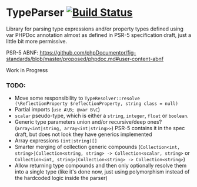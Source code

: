 # TypeParser [![Build Status](https://api.travis-ci.org/vaniocz/TypeParser.svg?branch=master)](https://travis-ci.org/vaniocz/TypeParser)

Library for parsing type expressions and/or property types defined using var PHPDoc annotation almost as defined in PSR-5 specification draft, just a little bit more permissive.

PSR-5 ABNF: https://github.com/phpDocumentor/fig-standards/blob/master/proposed/phpdoc.md#user-content-abnf

Work in Progress
### TODO:
- Move some responsibility to `TypeResolver::resolve (\ReflectionProperty $reflectionProperty, string class = null)`
- Partial imports (`use A\B; @var B\C`)
- `scalar` pseudo-type, which is either a `string`, `integer`, `float` or `boolean`.
- Generic type parameters union and/or recursive/deep ones? (`array<int|string, array<int|string>>`) PSR-5 contains it in the spec draft, but does not look they have generics implemented 
- Array expressions `(int|string)[]`
- Smarter merging of collection generic compounds (`Collection<int, string>|Collection<string, string> -> Collection<scalar, string>` or `Collection<int, string>|Collection<string> -> Collection<string>`)
- Allow returning type compounds and then only optionally resolve them into a single type (like it's done now, just using polymorphism instead of the hardcoded logic inside the parser)
